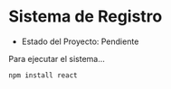 <h1> Sistema de Registro </h1>

- Estado del Proyecto: Pendiente

Para ejecutar el sistema...

``` npm install react ```
